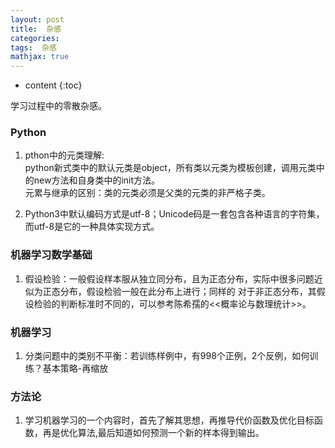 ```yaml
---
layout: post
title:  杂感
categories: 
tags:  杂感
mathjax: true
---
```


* content
{:toc}

学习过程中的零散杂感。






### Python

1. pthon中的元类理解:<br/>
python新式类中的默认元类是object，所有类以元类为模板创建，调用元类中的new方法和自身类中的init方法。<br/>
元累与继承的区别：类的元类必须是父类的元类的非严格子类。

2. Python3中默认编码方式是utf-8；Unicode码是一套包含各种语言的字符集，而utf-8是它的一种具体实现方式。

### 机器学习数学基础

1. 假设检验：一般假设样本服从独立同分布，且为正态分布，实际中很多问题近似为正态分布，假设检验一般在此分布上进行；同样的
对于非正态分布，其假设检验的判断标准时不同的，可以参考陈希孺的<<概率论与数理统计>>。

### 机器学习

1. 分类问题中的类别不平衡：若训练样例中，有998个正例，2个反例，如何训练？基本策略-再缩放

### 方法论

1. 学习机器学习的一个内容时，首先了解其思想，再推导代价函数及优化目标函数，再是优化算法,最后知道如何预测一个新的样本得到输出。


